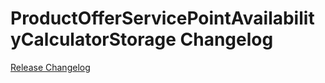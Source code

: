 # ProductOfferServicePointAvailabilityCalculatorStorage Changelog

[Release Changelog](https://github.com/spryker/product-offer-service-point-availability-calculator-storage/releases)
